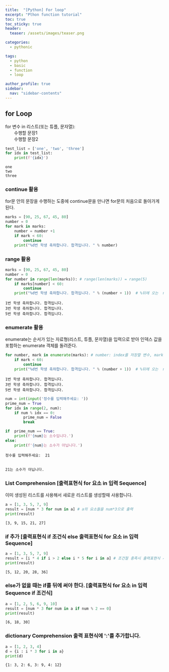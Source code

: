 ```yaml
---
title:  "[Python] For loop"
excerpt: "Pthon function tutorial"
toc: true
toc_sticky: true
header:
  teaser: /assets/images/teaser.png

categories:
  - pythonic

tags:
  - python
  - basic
  - function
  - loop

author_profile: true
sidebar:
  nav: "sidebar-contents"
---
```


## for Loop

for 변수 in 리스트(또는 튜플, 문자열):
<br/>
　　수행할 문장1
<br/>
　　수행할 문장2   


```python
test_list = ['one', 'two', 'three']
for idx in test_list:
    print(f'{idx}')
```

    one
    two
    three
    

### continue 활용
for문 안의 문장을 수행하는 도중에 continue문을 만나면 for문의 처음으로 돌아가게 된다.


```python
marks = [90, 25, 67, 45, 80]
number = 0 
for mark in marks: 
    number = number +1 
    if mark < 60:
        continue 
    print("%d번 학생 축하합니다. 합격입니다. " % number)
```

### range 활용


```python
marks = [90, 25, 67, 45, 80]
number = 0 
for number in range(len(marks)): # range(len(marks)) = range(5)
    if marks[number] < 60:
        continue 
    print("%d번 학생 축하합니다. 합격입니다. " % (number + 1))  # %뒤에 오는  number는 문자형으로 인식되기 때문에 괄호로 묵어서 사용합니다.

```

    1번 학생 축하합니다. 합격입니다. 
    3번 학생 축하합니다. 합격입니다. 
    5번 학생 축하합니다. 합격입니다. 
    

### enumerate 활용
enumerate는 순서가 있는 자료형(리스트, 튜플, 문자열)을 입력으로 받아 인덱스 값을 포함하는 enumerate 객체를 돌려준다.


```python
for number, mark in enumerate(marks): # number: index를 저장할 변수, mark 요소를 저장할 변수
    if mark < 60:
        continue 
    print("%d번 학생 축하합니다. 합격입니다. " % (number + 1))  # %뒤에 오는  number는 문자형으로 인식되기 때문에 괄호로 묵어서 사용합니다.
```

    1번 학생 축하합니다. 합격입니다. 
    3번 학생 축하합니다. 합격입니다. 
    5번 학생 축하합니다. 합격입니다. 
    


```python
num = int(input('정수를 입력해주세요: '))
prime_num = True
for idx in range(2, num):
    if num % idx == 0:
        prime_num = False
        break

if  prime_num == True:
    print(f'{num}는 소수입니다.')
else:
    print(f'{num}는 소수가 아닙니다.')
```

    정수를 입력해주세요:  21
    

    21는 소수가 아닙니다.
    

### List Comprehension [출력표현식 for 요소 in 입력 Sequence]
이미 생성된 리스트를 사용해서 새로운 리스트를 생성할때 사용합니다.


```python
a = [1, 3, 5, 7, 9]
result = [num * 3 for num in a] # a의 요소들을 num*3으로 출력
print(result)
```

    [3, 9, 15, 21, 27]
    

### if 추가 [출력표현식 if 조건식 else 출력표현식 for 요소 in 입력 Sequence]


```python
a = [1, 3, 5, 7, 9]
result = [i * 4 if i > 2 else i * 5 for i in a] # 조건절 충족시 출력표현식 사용 조건 미충족시 else절 사용
print(result)
```

    [5, 12, 20, 28, 36]
    

###  else가 없을 때는 if를 뒤에 써야 한다. [출력표현식 for 요소 in 입력 Sequence if 조건식]


```python
a = [1, 2, 5, 6, 9, 10]
result = [num * 3 for num in a if num % 2 == 0]
print(result)
```

    [6, 18, 30]
    

### dictionary Comprehension 출력 표현식에 ':'를  추가합니다.


```python
a = [1, 2, 3, 4]
d = {i : i * 3 for i in a}
print(d)
```

    {1: 3, 2: 6, 3: 9, 4: 12}
    
